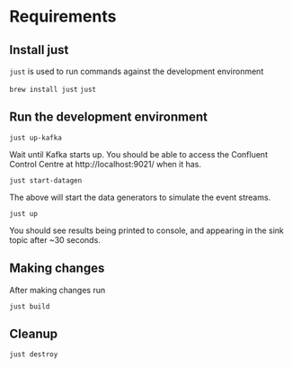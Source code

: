# Requirements

## Install just

`just` is used to run commands against the development environment

`brew install just`
`just`

## Run the development environment

`just up-kafka`

Wait until Kafka starts up. You should be able to access the Confluent Control Centre
at http://localhost:9021/ when it has.

`just start-datagen`

The above will start the data generators to simulate the event streams.

`just up`

You should see results being printed to console, and appearing in the sink topic after ~30 seconds.

## Making changes

After making changes run

`just build`

## Cleanup

`just destroy`
